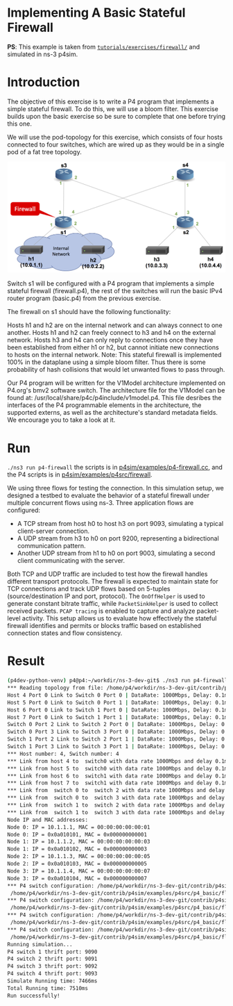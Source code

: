 # Implementing A Basic Stateful Firewall

**PS**: This example is taken from [`tutorials/exercises/firewall/`](https://github.com/p4lang/tutorials/tree/master/exercises/firewall) and simulated in ns-3 p4sim.

# Introduction

The objective of this exercise is to write a P4 program that implements a simple stateful firewall. To do this, we will use a bloom filter. This exercise builds upon the basic exercise so be sure to complete that one before trying this one.

We will use the pod-topology for this exercise, which consists of four hosts connected to four switches, which are wired up as they would be in a single pod of a fat tree topology.

![topology](./firewall-topo.png)

Switch s1 will be configured with a P4 program that implements a simple stateful firewall (firewall.p4), the rest of the switches will run the basic IPv4 router program (basic.p4) from the previous exercise.

The firewall on s1 should have the following functionality:

Hosts h1 and h2 are on the internal network and can always connect to one another.
Hosts h1 and h2 can freely connect to h3 and h4 on the external network.
Hosts h3 and h4 can only reply to connections once they have been established from either h1 or h2, but cannot initiate new connections to hosts on the internal network.
Note: This stateful firewall is implemented 100% in the dataplane using a simple bloom filter. Thus there is some probability of hash collisions that would let unwanted flows to pass through.

Our P4 program will be written for the V1Model architecture implemented on P4.org's bmv2 software switch. The architecture file for the V1Model can be found at: /usr/local/share/p4c/p4include/v1model.p4. This file desribes the interfaces of the P4 programmable elements in the architecture, the supported externs, as well as the architecture's standard metadata fields. We encourage you to take a look at it.


# Run

`./ns3 run p4-firewall` the scripts is in [p4sim/examples/p4-firewall.cc](https://github.com/HapCommSys/p4sim/blob/main/examples/p4-firewall.cc), and the P4 scripts is in [p4sim/examples/p4src/firewall](https://github.com/HapCommSys/p4sim/tree/main/examples/p4src/firewall). 

We using three flows for testing the connection. 
In this simulation setup, we designed a testbed to evaluate the behavior of a stateful firewall under multiple concurrent flows using ns-3.
Three application flows are configured:

- A TCP stream from host h0 to host h3 on port 9093, simulating a typical client-server connection.
- A UDP stream from h3 to h0 on port 9200, representing a bidirectional communication pattern.
- Another UDP stream from h1 to h0 on port 9003, simulating a second client communicating with the server.

Both TCP and UDP traffic are included to test how the firewall handles different transport protocols.
The firewall is expected to maintain state for TCP connections and track UDP flows based on 5-tuples (source/destination IP and port, protocol).
The `OnOffHelper` is used to generate constant bitrate traffic, while `PacketSinkHelper` is used to collect received packets.
`PCAP tracing` is enabled to capture and analyze packet-level activity.
This setup allows us to evaluate how effectively the stateful firewall identifies and permits or blocks traffic based on established connection states and flow consistency.

# Result

```bash
(p4dev-python-venv) p4@p4:~/workdir/ns-3-dev-git$ ./ns3 run p4-firewall
*** Reading topology from file: /home/p4/workdir/ns-3-dev-git/contrib/p4sim/examples/p4src/p4_basic/topo.txt with format: CsmaTopo
Host 4 Port 0 Link to Switch 0 Port 0 | DataRate: 1000Mbps, Delay: 0.1ms
Host 5 Port 0 Link to Switch 0 Port 1 | DataRate: 1000Mbps, Delay: 0.1ms
Host 6 Port 0 Link to Switch 1 Port 0 | DataRate: 1000Mbps, Delay: 0.1ms
Host 7 Port 0 Link to Switch 1 Port 1 | DataRate: 1000Mbps, Delay: 0.1ms
Switch 0 Port 2 Link to Switch 2 Port 0 | DataRate: 1000Mbps, Delay: 0.1ms
Switch 0 Port 3 Link to Switch 3 Port 0 | DataRate: 1000Mbps, Delay: 0.1ms
Switch 1 Port 2 Link to Switch 2 Port 1 | DataRate: 1000Mbps, Delay: 0.1ms
Switch 1 Port 3 Link to Switch 3 Port 1 | DataRate: 1000Mbps, Delay: 0.1ms
*** Host number: 4, Switch number: 4
*** Link from host 4 to  switch0 with data rate 1000Mbps and delay 0.1ms
*** Link from host 5 to  switch0 with data rate 1000Mbps and delay 0.1ms
*** Link from host 6 to  switch1 with data rate 1000Mbps and delay 0.1ms
*** Link from host 7 to  switch1 with data rate 1000Mbps and delay 0.1ms
*** Link from  switch 0 to  switch 2 with data rate 1000Mbps and delay 0.1ms
*** Link from  switch 0 to  switch 3 with data rate 1000Mbps and delay 0.1ms
*** Link from  switch 1 to  switch 2 with data rate 1000Mbps and delay 0.1ms
*** Link from  switch 1 to  switch 3 with data rate 1000Mbps and delay 0.1ms
Node IP and MAC addresses:
Node 0: IP = 10.1.1.1, MAC = 00:00:00:00:00:01
Node 0: IP = 0x0a010101, MAC = 0x000000000001
Node 1: IP = 10.1.1.2, MAC = 00:00:00:00:00:03
Node 1: IP = 0x0a010102, MAC = 0x000000000003
Node 2: IP = 10.1.1.3, MAC = 00:00:00:00:00:05
Node 2: IP = 0x0a010103, MAC = 0x000000000005
Node 3: IP = 10.1.1.4, MAC = 00:00:00:00:00:07
Node 3: IP = 0x0a010104, MAC = 0x000000000007
*** P4 switch configuration: /home/p4/workdir/ns-3-dev-git/contrib/p4sim/examples/p4src/p4_basic/p4_basic.json, 
 /home/p4/workdir/ns-3-dev-git/contrib/p4sim/examples/p4src/p4_basic/flowtable_0.txt
*** P4 switch configuration: /home/p4/workdir/ns-3-dev-git/contrib/p4sim/examples/p4src/p4_basic/p4_basic.json, 
 /home/p4/workdir/ns-3-dev-git/contrib/p4sim/examples/p4src/p4_basic/flowtable_1.txt
*** P4 switch configuration: /home/p4/workdir/ns-3-dev-git/contrib/p4sim/examples/p4src/p4_basic/p4_basic.json, 
 /home/p4/workdir/ns-3-dev-git/contrib/p4sim/examples/p4src/p4_basic/flowtable_2.txt
*** P4 switch configuration: /home/p4/workdir/ns-3-dev-git/contrib/p4sim/examples/p4src/p4_basic/p4_basic.json, 
 /home/p4/workdir/ns-3-dev-git/contrib/p4sim/examples/p4src/p4_basic/flowtable_3.txt
Running simulation...
P4 switch 1 thrift port: 9090
P4 switch 2 thrift port: 9091
P4 switch 3 thrift port: 9092
P4 switch 4 thrift port: 9093
Simulate Running time: 7466ms
Total Running time: 7510ms
Run successfully!
```